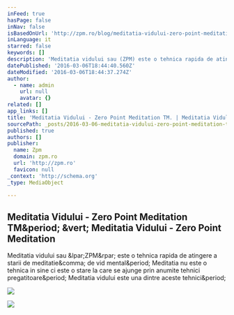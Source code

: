 ```yaml
---
inFeed: true
hasPage: false
inNav: false
isBasedOnUrl: 'http://zpm.ro/blog/meditatia-vidului-zero-point-meditation-tm/'
inLanguage: it
starred: false
keywords: []
description: 'Meditatia vidului sau (ZPM) este o tehnica rapida de atingere a starii de meditatie, de vid mental. Meditatia nu este o tehnica in sine ci este o stare la care se ajunge prin anumite tehnici pregatitoare. Meditatia vidului este una dintre aceste tehnici.'
datePublished: '2016-03-06T18:44:40.560Z'
dateModified: '2016-03-06T18:44:37.274Z'
author:
  - name: admin
    url: null
    avatar: {}
related: []
app_links: []
title: 'Meditatia Vidului - Zero Point Meditation TM. | Meditatia Vidului - Zero Point Meditation'
sourcePath: _posts/2016-03-06-meditatia-vidului-zero-point-meditation-tm-or-meditatia-vi.md
published: true
authors: []
publisher:
  name: Zpm
  domain: zpm.ro
  url: 'http://zpm.ro'
  favicon: null
_context: 'http://schema.org'
_type: MediaObject

---
```

<article style=""><h1>Meditatia Vidului - Zero Point Meditation TM&amp;period; &amp;vert; Meditatia Vidului - Zero Point Meditation</h1><p>Meditatia vidului sau &amp;lpar;ZPM&amp;rpar; este o tehnica rapida de atingere a starii de meditatie&amp;comma; de vid mental&amp;period; Meditatia nu este o tehnica in sine ci este o stare la care se ajunge prin anumite tehnici pregatitoare&amp;period; Meditatia vidului este una dintre aceste tehnici&amp;period;</p><img src="http://0.gravatar.com/avatar/3dafa88a7a0eb2c495435cb67832f4fc?s=75&amp;d=mm&amp;r=g" /></article>

![](https://the-grid-user-content.s3-us-west-2.amazonaws.com/c14b9c14-5e58-4bdf-9d0c-8a06d9b9110c.jpg)